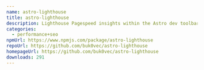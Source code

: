 ```yaml
---
name: astro-lighthouse
title: astro-lighthouse
description: Lighthouse Pagespeed insights within the Astro dev toolbar
categories:
  - performance+seo
npmUrl: https://www.npmjs.com/package/astro-lighthouse
repoUrl: https://github.com/buk0vec/astro-lighthouse
homepageUrl: https://github.com/buk0vec/astro-lighthouse
downloads: 291
---
```

